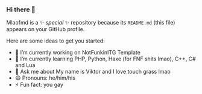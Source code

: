 ### Hi there 👋


Mlaofmd is a ✨ _special_ ✨ repository because its `README.md` (this file) appears on your GitHub profile.

Here are some ideas to get you started:

- 🔭 I’m currently working on NotFunkinITG Template
- 🌱 I’m currently learning PHP, Python, Haxe (for FNF shits lmao), C++, C# and Lua
- 💬 Ask me about My name is Viktor and I love touch grass lmao
- 😄 Pronouns: he/him/his
- ⚡ Fun fact: you gay
